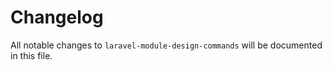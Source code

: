 # Changelog

All notable changes to `laravel-module-design-commands` will be documented in this file.
